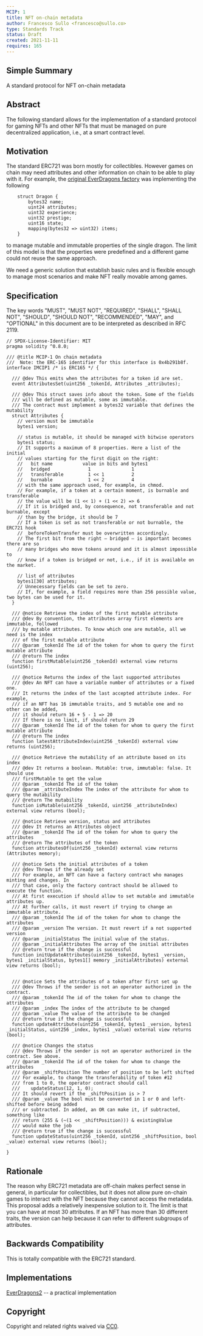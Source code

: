 ```yaml
---
MCIP: 1
title: NFT on-chain metadata
author: Francesco Sullo <francesco@sullo.co>
type: Standards Track
status: Draft
created: 2021-11-11
requires: 165
---
```


## Simple Summary

A standard protocol for NFT on-chain metadata

## Abstract

The following standard allows for the implementation of a standard protocol for gaming NFTs and other NFTs that must be managed on pure decentralized application, i.e., at a smart contract level.

## Motivation

The standard ERC721 was born mostly for collectibles. However games on chain may need attributes and other information on chain to be able to play with it. For example, the [original EverDragons factory](https://github.com/mscherer82/everdragons/blob/master/everdragons-contract/contracts/EverDragonsFactory.sol) was implementing the following

```solidity
    struct Dragon {
        bytes32 name;
        uint24 attributes;
        uint32 experience;
        uint32 prestige;
        uint16 state;
        mapping(bytes32 => uint32) items;
    }
```

to manage mutable and immutable properties of the single dragon. The limit of this model is that the properties were predefined and a different game could not reuse the same approach.

We need a generic solution that establish basic rules and is flexible enough to manage most scenarios and make NFT really movable among games.

## Specification

The key words "MUST", "MUST NOT", "REQUIRED", "SHALL", "SHALL NOT", "SHOULD", "SHOULD NOT", "RECOMMENDED", "MAY", and "OPTIONAL" in this document are to be interpreted as described in RFC 2119.


```solidity
// SPDX-License-Identifier: MIT
pragma solidity ^0.8.0;

/// @title MCIP-1 On chain metadata
///  Note: the ERC-165 identifier for this interface is 0x4b291b8f.
interface IMCIP1 /* is ERC165 */ {

  /// @dev This emits when the attributes for a token id are set.
  event AttributesSet(uint256 _tokenId, Attributes _attributes);

  /// @dev This struct saves info about the token. Some of the fields
  /// will be defined as mutable, some as immutable.
  /// The contract must implement a bytes32 variable that defines the mutability
  struct Attributes {
    // version must be immutable
    bytes1 version;

    // status is mutable, it should be managed with bitwise operators
    bytes1 status;
    // It supports a maximum of 8 properties. Here a list of the initial
    // values starting for the first digit on the right:
    //   bit name           value in bits and bytes1
    //   bridged              1               1
    //   transferable         1 << 1          2
    //   burnable             1 << 2          4
    // with the same approach used, for example, in chmod.
    // For example, if a token at a certain moment, is burnable and transferable
    // the value will be (1 << 1) + (1 << 2) => 6
    // If it is bridged and, by consequence, not transferable and not burnable, except
    // than by the bridge, it should be 7
    // If a token is set as not transferable or not burnable, the ERC721 hook
    // _beforeTokenTransfer must be overwritten accordingly.
    // The first bit from the right — bridged — is important becomes there are so
    // many bridges who move tokens around and it is almost impossible to
    // know if a token is bridged or not, i.e., if it is available on the market.

    // list of attributes
    bytes1[30] attributes;
    // Unnecessary fields can be set to zero.
    // If, for example, a field requires more than 256 possible value, two bytes can be used for it.
  }

  /// @notice Retrieve the index of the first mutable attribute
  /// @dev By convention, the attributes array first elements are immutable, followed
  /// by mutable attributes. To know which one are mutable, all we need is the index
  /// of the first mutable attribute
  /// @param _tokenId The id of the token for whom to query the first mutable attribute
  /// @return The index
  function firstMutable(uint256 _tokenId) external view returns (uint256);

  /// @notice Returns the index of the last supported attributes
  /// @dev An NFT can have a variable number of attributes or a fixed one.
  /// It returns the index of the last accepted attribute index. For example,
  /// if an NFT has 16 immutable traits, and 5 mutable one and no other can be added,
  /// it should return 16 + 5 - 1 => 20
  /// If there is no limit, if should return 29
  /// @param _tokenId The id of the token for whom to query the first mutable attribute
  /// @return The index
  function latestAttributeIndex(uint256 _tokenId) external view returns (uint256);

  /// @notice Retrieve the mutability of an attribute based on its index
  /// @dev It returns a boolean. Mutable: true, immutable: false. It should use
  /// firstMutable to get the value
  /// @param _tokenId The id of the token
  /// @param _attributeIndex The index of the attribute for whom to query the mutability
  /// @return The mutability
  function isMutable(uint256 _tokenId, uint256 _attributeIndex) external view returns (bool);

  /// @notice Retrieve version, status and attributes
  /// @dev It returns an Attributes object
  /// @param _tokenId The id of the token for whom to query the attributes
  /// @return The attributes of the token
  function attributesOf(uint256 _tokenId) external view returns (Attributes memory);

  /// @notice Sets the initial attributes of a token
  /// @dev Throws if the already set
  /// For example, an NFT can have a factory contract who manages minting and changes. In
  /// that case, only the factory contract should be allowed to execute the function.
  /// At first execution if should allow to set mutable and immutable attributes up.
  /// At further calls, it must revert if trying to change an immutable attribute.
  /// @param _tokenId The id of the token for whom to change the attributes
  /// @param _version The version. It must revert if a not supported version
  /// @param _initialStatus The initial value of the status.
  /// @param _initialAttributes The array of the initial attributes
  /// @return true if the change is successful
  function initUpdateAttributes(uint256 _tokenId, bytes1 _version, bytes1 _initialStatus, bytes1[] memory _initialAttributes) external view returns (bool);


  /// @notice Sets the attributes of a token after first set up
  /// @dev Throws if the sender is not an operator authorized in the contract.
  /// @param _tokenId The id of the token for whom to change the attributes
  /// @param _index The index of the attribute to be changed
  /// @param _value The value of the attribute to be changed
  /// @return true if the change is successful
  function updateAttribute(uint256 _tokenId, bytes1 _version, bytes1 _initialStatus, uint256 _index, bytes1 _value) external view returns (bool);

  /// @notice Changes the status
  /// @dev Throws if the sender is not an operator authorized in the contract. See above.
  /// @param _tokenId The id of the token for whom to change the attributes
  /// @param _shiftPosition The number of position to be left shifted
  /// For example, to change the transferability of token #12
  /// from 1 to 0, the operator contract should call
  ///    updateStatus(12, 1, 0);
  /// It should revert if the _shiftPosition is > 7
  /// @param _value The bool must be converted in 1 or 0 and left-shifted before being added
  /// or subtracted. In added, an OR can make it, if subtracted, something like
  /// return (255 & (~(1 << _shiftPosition))) & existingValue
  /// would make the job
  /// @return true if the change is successful
  function updateStatus(uint256 _tokenId, uint256 _shiftPosition, bool _value) external view returns (bool);

}
```

## Rationale

The reason why ERC721 metadata are off-chain makes perfect sense in general, in particular for collectibles, but it does not allow pure on-chain games to interact with the NFT because they cannot access the metadata. This proposal adds a relatively inexpensive solution to it. The limit is that you can have at most 30 attributes. If an NFT has more than 30 different traits, the version can help because it can refer to different subgroups of attributes.

## Backwards Compatibility

This is totally compatible with the ERC721 standard.

## Implementations

[EverDragons2](https://github.com/ndujaLabs/everdragons2-core) -- a practical implementation

## Copyright

Copyright and related rights waived via [CC0](https://creativecommons.org/publicdomain/zero/1.0/).